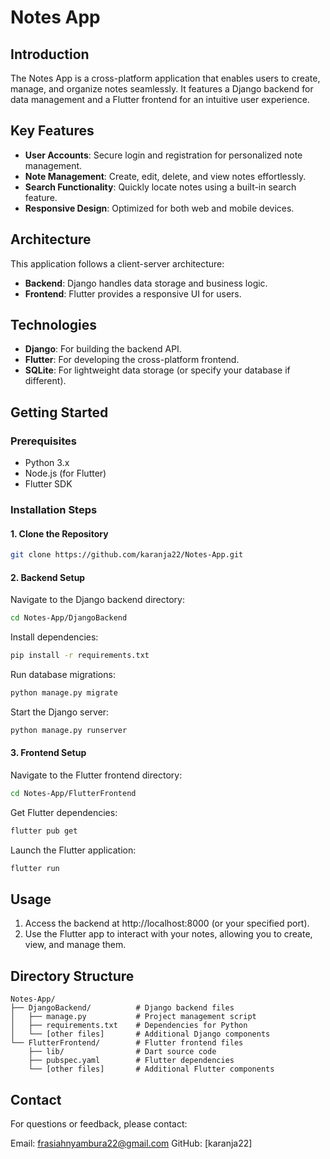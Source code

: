 # Notes App

## Introduction
The Notes App is a cross-platform application that enables users to create, manage, and organize notes seamlessly. It features a Django backend for data management and a Flutter frontend for an intuitive user experience.

## Key Features
- **User Accounts**: Secure login and registration for personalized note management.
- **Note Management**: Create, edit, delete, and view notes effortlessly.
- **Search Functionality**: Quickly locate notes using a built-in search feature.
- **Responsive Design**: Optimized for both web and mobile devices.

## Architecture
This application follows a client-server architecture:
- **Backend**: Django handles data storage and business logic.
- **Frontend**: Flutter provides a responsive UI for users.

## Technologies
- **Django**: For building the backend API.
- **Flutter**: For developing the cross-platform frontend.
- **SQLite**: For lightweight data storage (or specify your database if different).

## Getting Started

### Prerequisites
- Python 3.x
- Node.js (for Flutter)
- Flutter SDK

### Installation Steps

#### 1. Clone the Repository
```bash
git clone https://github.com/karanja22/Notes-App.git
```

#### 2. Backend Setup
Navigate to the Django backend directory:
```bash
cd Notes-App/DjangoBackend
```
Install dependencies:
```bash
pip install -r requirements.txt
```
Run database migrations:
```bash
python manage.py migrate
```
Start the Django server:
```bash
python manage.py runserver
```

#### 3. Frontend Setup
Navigate to the Flutter frontend directory:
```bash
cd Notes-App/FlutterFrontend
```
Get Flutter dependencies:
```bash
flutter pub get
```
Launch the Flutter application:
```bash
flutter run
```

## Usage
1. Access the backend at http://localhost:8000 (or your specified port).
2. Use the Flutter app to interact with your notes, allowing you to create, view, and manage them.


## Directory Structure
```basic
Notes-App/
├── DjangoBackend/          # Django backend files
│   ├── manage.py           # Project management script
│   ├── requirements.txt    # Dependencies for Python
│   └── [other files]       # Additional Django components
└── FlutterFrontend/        # Flutter frontend files
    ├── lib/                # Dart source code
    ├── pubspec.yaml        # Flutter dependencies
    └── [other files]       # Additional Flutter components
```
## Contact 
For questions or feedback, please contact:

Email: frasiahnyambura22@gmail.com
GitHub: [karanja22]
